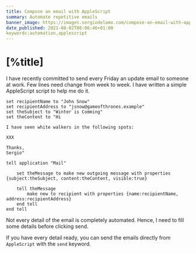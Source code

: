 ```yaml
---
title: Compose an email with AppleScript
summary: Automate repetitive emails
banner_image: https://images.sergiodelamo.com/compose-an-email-with-applescript.png
date_published: 2021-08-02T08:06:46+01:00
keywords:automation,applescript
---
```


# [%title]

I have recently committed to send every Friday an update email to someone at work. Few lines need change from week to week. I have written a simple AppleScript script to help me do it. 


```applescript
set recipientName to "John Snow"
set recipientAddress to "jsnow@gameofthrones.example"
set theSubject to "Winter is Comming"
set theContent to "Hi 

I have seen white walkers in the following spots: 

XXX

Thanks,
Sergio"

tell application "Mail"
    
    set theMessage to make new outgoing message with properties {subject:theSubject, content:theContent, visible:true}
    
    tell theMessage
        make new to recipient with properties {name:recipientName, address:recipientAddress}
    end tell
end tell
```

Not every detail of the email is completely automated. Hence, I need to fill some details before clicking send. 

If you have every detail ready, you can send the emails directly from `AppleScript` with the `send` keyword.